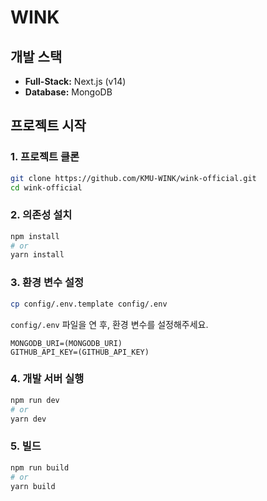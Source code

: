 # WINK

## 개발 스택

- **Full-Stack:** Next.js (v14)
- **Database:** MongoDB

## 프로젝트 시작

### 1. 프로젝트 클론
```bash
git clone https://github.com/KMU-WINK/wink-official.git
cd wink-official
```

### 2. 의존성 설치
```bash
npm install
# or
yarn install
```

### 3. 환경 변수 설정
```bash
cp config/.env.template config/.env
```
`config/.env` 파일을 연 후, 환경 변수를 설정해주세요.
```env
MONGODB_URI=(MONGODB_URI)
GITHUB_API_KEY=(GITHUB_API_KEY)
```

### 4. 개발 서버 실행
```bash
npm run dev
# or
yarn dev
```

### 5. 빌드
```bash
npm run build
# or
yarn build
```
